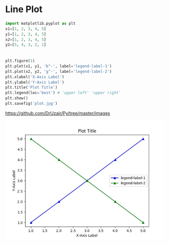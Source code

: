 # Line Plot
```python
import matplotlib.pyplot as plt
x1=[1, 2, 3, 4, 5]
y1=[1, 2, 3, 4, 5]
x2=[1, 2, 3, 4, 5]
y2=[5, 4, 3, 2, 1]


plt.figure(1)
plt.plot(x1, y1, 'b^-', label='legend-label-1')
plt.plot(x2, y2, 'g^-', label='legend-label-2')
plt.xlabel('X-Axis Label')
plt.ylabel('Y-Axis Label')
plt.title('Plot Title')
plt.legend(loc='best') # 'upper left' 'upper right'
plt.show()
plt.savefig('plot.jpg')
```
https://github.com/DrUzair/Py/tree/master/images

![Screenshot](https://github.com/DrUzair/Py/blob/master/images/lineplot.jpg)
